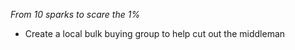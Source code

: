 *From 10 sparks to scare the 1%*

- Create a local bulk buying group to help cut out the middleman  